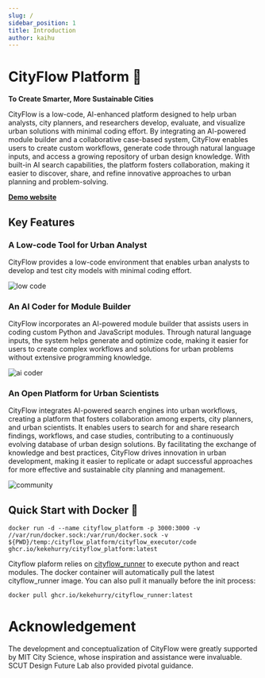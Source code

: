 ```yaml
---
slug: /
sidebar_position: 1
title: Introduction
author: kaihu
---
```


# CityFlow Platform 👋 

**To Create Smarter, More Sustainable Cities**

CityFlow is a low-code, AI-enhanced platform designed to help urban analysts, city planners, and researchers develop, evaluate, and visualize urban solutions with minimal coding effort. By integrating an AI-powered module builder and a collaborative case-based system, CityFlow enables users to create custom workflows, generate code through natural language inputs, and access a growing repository of urban design knowledge. With built-in AI search capabilities, the platform fosters collaboration, making it easier to discover, share, and refine innovative approaches to urban planning and problem-solving.

**[Demo website](https://cityflow.media.mit.edu/)**

## Key Features

### A Low-code Tool for Urban Analyst

CityFlow provides a low-code environment that enables urban analysts to develop and test city models with minimal coding effort.

![low code](assets/low_code.gif)

### An AI Coder for Module Builder

CityFlow incorporates an AI-powered module builder that assists users in coding custom Python and JavaScript modules. Through natural language inputs, the system helps generate and optimize code, making it easier for users to create complex workflows and solutions for urban problems without extensive programming knowledge.

![ai coder](assets/ai_coder.gif)

### An Open Platform for Urban Scientists

CityFlow integrates AI-powered search engines into urban workflows, creating a platform that fosters collaboration among experts, city planners, and urban scientists. It enables users to search for and share research findings, workflows, and case studies, contributing to a continuously evolving database of urban design solutions. By facilitating the exchange of knowledge and best practices, CityFlow drives innovation in urban development, making it easier to replicate or adapt successful approaches for more effective and sustainable city planning and management.


![community](assets/community.gif)


## Quick Start with Docker 🐳

```
docker run -d --name cityflow_platform -p 3000:3000 -v //var/run/docker.sock:/var/run/docker.sock -v ${PWD}/temp:/cityflow_platform/cityflow_executor/code ghcr.io/kekehurry/cityflow_platform:latest
```

Cityflow plaform relies on [cityflow_runner](https://github.com/kekehurry/cityflow_runner.git) to execute python and react modules. The docker container will automatically pull the latest cityflow_runner image. You can also pull it manually before the init process:


```
docker pull ghcr.io/kekehurry/cityflow_runner:latest
```

# Acknowledgement

The development and conceptualization of CityFlow were greatly supported by MIT City Science, whose inspiration and assistance were invaluable. SCUT Design Future Lab also provided pivotal guidance.

